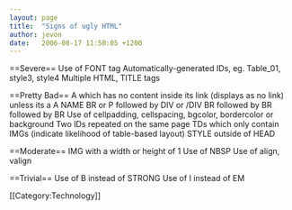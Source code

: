 ```yaml
---
layout: page
title:  "Signs of ugly HTML"
author: jevon
date:   2006-08-17 11:50:05 +1200
---
```


==Severe==
Use of FONT tag
Automatically-generated IDs, eg. Table_01, style3, style4
Multiple HTML, TITLE tags

==Pretty Bad==
A which has no content inside its link (displays as no link) unless its a A NAME
BR or P followed by DIV or /DIV
BR followed by BR followed by BR
Use of cellpadding, cellspacing, bgcolor, bordercolor or background
Two IDs repeated on the same page
TDs which only contain IMGs (indicate likelihood of table-based layout)
STYLE outside of HEAD

==Moderate==
IMG with a width or height of 1
Use of NBSP
Use of align, valign

==Trivial==
Use of B instead of STRONG
Use of I instead of EM

[[Category:Technology]]